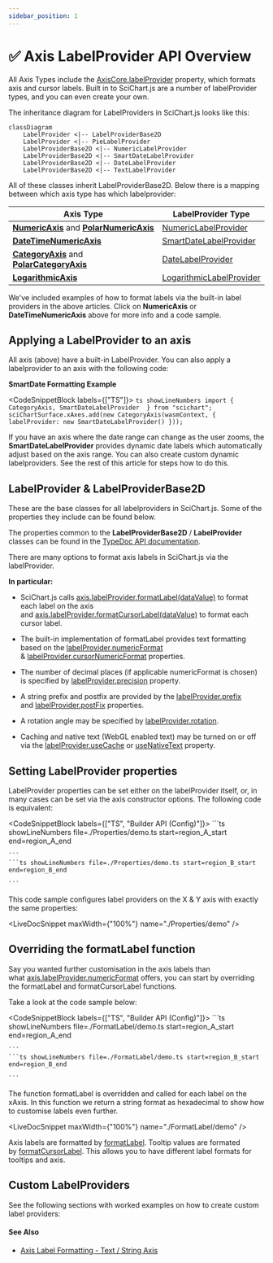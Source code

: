 ```yaml
---
sidebar_position: 1
---
```


# ✅ Axis LabelProvider API Overview

All Axis Types include the [AxisCore.labelProvider](https://www.scichart.com/documentation/js/current/typedoc/classes/axiscore.html#labelprovider) property, which formats axis and cursor labels. Built in to SciChart.js are a number of labelProvider types, and you can even create your own.

The inheritance diagram for LabelProviders in SciChart.js looks like this:

```mermaid
classDiagram
    LabelProvider <|-- LabelProviderBase2D
    LabelProvider <|-- PieLabelProvider
    LabelProviderBase2D <|-- NumericLabelProvider
    LabelProviderBase2D <|-- SmartDateLabelProvider
    LabelProviderBase2D <|-- DateLabelProvider
    LabelProviderBase2D <|-- TextLabelProvider
```


All of these classes inherit LabelProviderBase2D. Below there is a mapping between which axis type has which labelprovider:

| Axis Type | LabelProvider Type |
|-----------|--------------------|
| **[NumericAxis](/docs/2d-charts/axis-api/axis-types/numeric-axis/index.md)** and **[PolarNumericAxis](/docs/2d-charts/axis-api/axis-types/polar-numeric-axis/index.mdx)** | [NumericLabelProvider](https://www.scichart.com/documentation/js/current/typedoc/classes/numericlabelprovider.html) |
| **[DateTimeNumericAxis](/docs/2d-charts/axis-api/axis-types/date-time-numeric-axis/index.md)** | [SmartDateLabelProvider](https://www.scichart.com/documentation/js/current/typedoc/classes/smartdatelabelprovider.html) |
| **[CategoryAxis](/docs/2d-charts/axis-api/axis-types/category-axis/index.md)** and **[PolarCategoryAxis](/docs/2d-charts/axis-api/axis-types/polar-category-axis/index.mdx)** | [DateLabelProvider](https://www.scichart.com/documentation/js/current/typedoc/classes/datelabelprovider.html) |
| **[LogarithmicAxis](/docs/2d-charts/axis-api/axis-types/logarithmic-axis/index.md)** | [LogarithmicLabelProvider](https://www.scichart.com/documentation/js/current/typedoc/classes/logarithmiclabelprovider.html) |

We've included examples of how to format labels via the built-in label providers in the above articles. Click on **NumericAxis** or **DateTimeNumericAxis** above for more info and a code sample.

Applying a LabelProvider to an axis
-----------------------------------

All axis (above) have a built-in LabelProvider. You can also apply a labelprovider to an axis with the following code:

**SmartDate Formatting Example**

<CodeSnippetBlock labels={["TS"]}>
    ```ts showLineNumbers
import { CategoryAxis, SmartDateLabelProvider  } from "scichart";  
sciChartSurface.xAxes.add(new CategoryAxis(wasmContext, {
             labelProvider: new SmartDateLabelProvider()
}));
    ```

</CodeSnippetBlock>

If you have an axis where the date range can change as the user zooms, the **SmartDateLabelProvider** provides dynamic date labels which automatically adjust based on the axis range. You can also create custom dynamic labelproviders. See the rest of this article for steps how to do this.

LabelProvider & LabelProviderBase2D
-----------------------------------

These are the base classes for all labelproviders in SciChart.js. Some of the properties they include can be found below.

The properties common to the **LabelProviderBase2D** / **LabelProvider** classes can be found in the [TypeDoc API documentation](https://www.scichart.com/documentation/js/current/typedoc/classes/labelproviderbase2d.html).

There are many options to format axis labels in SciChart.js via the labelProvider.

**In particular:**

* SciChart.js calls [axis.labelProvider.formatLabel(dataValue)](https://www.scichart.com/documentation/js/current/typedoc/classes/labelproviderbase2d.html#formatlabel) to format each label on the axis and [axis.labelProvider.formatCursorLabel(dataValue)](https://www.scichart.com/documentation/js/current/typedoc/classes/labelproviderbase2d.html#formatcursorlabel) to format each cursor label.

* The built-in implementation of formatLabel provides text formatting based on the [labelProvider.numericFormat](https://www.scichart.com/documentation/js/current/typedoc/classes/labelproviderbase2d.html#numericformat) & [labelProvider.cursorNumericFormat](https://www.scichart.com/documentation/js/current/typedoc/classes/labelproviderbase2d.html#cursornumericformat) properties.

* The number of decimal places (if applicable numericFormat is chosen) is specified by [labelProvider.precision](https://www.scichart.com/documentation/js/current/typedoc/classes/labelproviderbase2d.html#precision) property.

* A string prefix and postfix are provided by the [labelProvider.prefix](https://www.scichart.com/documentation/js/current/typedoc/classes/labelproviderbase2d.html#prefix) and [labelProvider.postFix](https://www.scichart.com/documentation/js/current/typedoc/classes/labelproviderbase2d.html#postfix) properties.

* A rotation angle may be specified by [labelProvider.rotation](https://www.scichart.com/documentation/js/current/typedoc/classes/labelproviderbase2d.html#rotation).

* Caching and native text (WebGL enabled text) may be turned on or off via the [labelProvider.useCache](https://www.scichart.com/documentation/js/current/typedoc/classes/labelproviderbase2d.html#usecache) or [useNativeText](https://www.scichart.com/documentation/js/current/typedoc/classes/labelproviderbase2d.html#usenativetext) property.

Setting LabelProvider properties
--------------------------------

LabelProvider properties can be set either on the labelProvider itself, or, in many cases can be set via the axis constructor options. The following code is equivalent:

<CodeSnippetBlock labels={["TS", "Builder API (Config)"]}>
    ```ts showLineNumbers file=./Properties/demo.ts start=region_A_start end=region_A_end

    ```
    ```ts showLineNumbers file=./Properties/demo.ts start=region_B_start end=region_B_end

    ```

</CodeSnippetBlock>

This code sample configures label providers on the X & Y axis with exactly the same properties:

<LiveDocSnippet maxWidth={"100%"} name="./Properties/demo" />

Overriding the formatLabel function
-----------------------------------

Say you wanted further customisation in the axis labels than what [axis.labelProvider.numericFormat](https://www.scichart.com/documentation/js/current/typedoc/classes/labelproviderbase2d.html#numericformat) offers, you can start by overriding the formatLabel and formatCursorLabel functions.

Take a look at the code sample below:

<CodeSnippetBlock labels={["TS", "Builder API (Config)"]}>
    ```ts showLineNumbers file=./FormatLabel/demo.ts start=region_A_start end=region_A_end

    ```
    ```ts showLineNumbers file=./FormatLabel/demo.ts start=region_B_start end=region_B_end

    ```

</CodeSnippetBlock>

The function formatLabel is overridden and called for each label on the xAxis. In this function we return a string format as hexadecimal to show how to customise labels even further.

<LiveDocSnippet maxWidth={"100%"} name="./FormatLabel/demo" />

Axis labels are formatted by [formatLabel](https://www.scichart.com/documentation/js/current/typedoc/classes/labelprovider.html#formatlabel). Tooltip values are formated by [formatCursorLabel](https://www.scichart.com/documentation/js/current/typedoc/classes/textlabelprovider.html#formatcursorlabel). This allows you to have different label formats for tooltips and axis.

Custom LabelProviders
---------------------

See the following sections with worked examples on how to create custom label providers:

#### See Also

* [Axis Label Formatting - Text / String Axis](/docs/2d-charts/axis-api/axis-types/text-string-axis/index.md)


